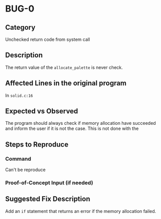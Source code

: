 # BUG-0
## Category
Unchecked return code from system call

## Description

The return value of the `allocate_palette` is never check.

## Affected Lines in the original program
In `solid.c:16`

## Expected vs Observed
The program should always check if memory allocation have succeeded and inform the user if it is not the case. This is not done with the 


## Steps to Reproduce

### Command

Can't be reproduce

### Proof-of-Concept Input (if needed)

## Suggested Fix Description
Add an `if` statement that returns an error if the memory allocation failed.